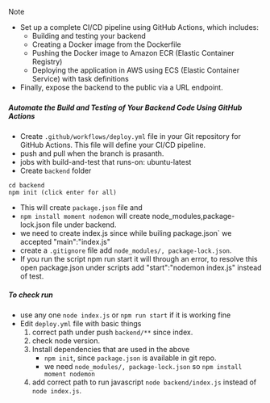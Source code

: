 > [!NOTE]
> - Set up a complete CI/CD pipeline using GitHub Actions, which includes:
>   - Building and testing your backend
>   - Creating a Docker image from the Dockerfile
>   - Pushing the Docker image to Amazon ECR (Elastic Container Registry)
>   - Deploying the application in AWS using ECS (Elastic Container Service) with task definitions
> - Finally, expose the backend to the public via a URL endpoint.
###
##### Automate the Build and Testing of Your Backend Code Using GitHub Actions
- Create `.github/workflows/deploy.yml` file in your Git repository for GitHub Actions. This file will define your CI/CD pipeline.
- push and pull when the branch is prasanth.
- jobs with build-and-test that runs-on: ubuntu-latest
- Create `backend` folder
```
cd backend
npm init (click enter for all)
```
- This will create `package.json` file and 
- `npm install moment nodemon` will create node_modules,package-lock.json file under backend.
- we need to create index.js since while builing package.json` we accepted "main":"index.js"
- create a `.gitignore` file add `node_modules/, package-lock.json`.
- If you run the script npm run start it will through an error, to resolve this open package.json under scripts add "start":"nodemon index.js" instead of test. 
##### To check run
- use any one `node index.js` or `npm run start` if it is working fine
- Edit `deploy.yml` file with basic things
    1. correct path under push `backend/**` since index.
    2. check node version.
    3. Install dependencies that are used in the above 
        - `npm init`, since `package.json` is available in git repo. 
        - we need `node_modules/, package-lock.json` so `npm install moment nodemon`
    4. add correct path to run javascript `node backend/index.js` instead of `node index.js`.